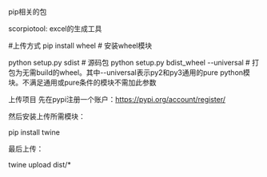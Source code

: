 pip相关的包

scorpiotool: excel的生成工具

#上传方式
pip install wheel # 安装wheel模块

python setup.py sdist  # 源码包
python setup.py bdist_wheel --universal # 打包为无需build的wheel。其中--universal表示py2和py3通用的pure python模块。不满足通用或pure条件的模块不需加此参数

上传项目
先在pypi注册一个账户：https://pypi.org/account/register/

然后安装上传所需模块：

pip install twine

最后上传：

twine upload dist/*